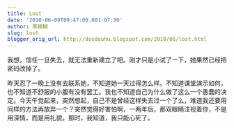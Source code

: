 ```yaml
---
title: Lost
date: '2010-06-09T09:47:00.001-07:00'
author: 黑糊糊
slug: lost 
blogger_orig_url: http://doudouhu.blogspot.com/2010/06/lost.html
---
```


我想，信任一旦失去，就无法重新建立了吧。刚才只是小试了一下，她果然已经把密码改掉了。

昨天忍了一晚上没有去联系她，不知道她一天过得怎么样。不知道课堂演示如何，也不知道不舒服的小腹有没有罢工。我也不知道自己为什么做了这么一个愚蠢的决定。今天午觉起来，突然想起，自己不是曾经这样失去过一个了么，难道我还要用同样的方法再放弃一个？突然觉得好害怕啊，一两年后，那双眼睛注视着你，不是用深情，而是用礼貌。那时，我知道，我只能心死了。
